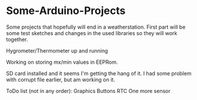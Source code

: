 Some-Arduino-Projects
=====================
Some projects that hopefully will end in a weatherstation.
First part will be some test sketches and changes in the used libraries so they will work together.

Hygrometer/Thermometer up and running

Working on storing mx/min values in EEPRom.

SD card installed and it seems I'm getting the hang of it.
I had some problem with corrupt file earlier, but am working on it.

ToDo list (not in any order):
Graphics
Buttons
RTC
One more sensor
